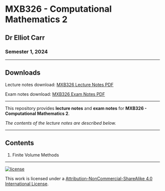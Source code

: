 # MXB326 - Computational Mathematics 2

## Dr Elliot Carr

### Semester 1, 2024

---

## Downloads

Lecture notes download: [MXB326 Lecture Notes PDF](https://www.github.com/Tarang74/MXB326/raw/main/MXB326%20Lecture%20Notes.pdf)

Exam notes download: [MXB326 Exam Notes PDF](https://www.github.com/Tarang74/MXB326/raw/main/MXB326%20Exam%20Notes.pdf)

---

This repository provides **lecture notes** and **exam notes** for **MXB326 - Computational Mathematics 2**.

*The contents of the lecture notes are described below.*

---

## Contents

1. Finite Volume Methods

---

[![license](https://forthebadge.com/images/badges/cc-nc-sa.svg)](http://creativecommons.org/licenses/by-nc-sa/4.0/)

This work is licensed under a [Attribution-NonCommercial-ShareAlike 4.0 International License](http://creativecommons.org/licenses/by-nc-sa/4.0/).
